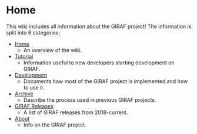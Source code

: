 # Home

This wiki includes all information about the GIRAF project! The information is split
into 6 categories:

   - [Home](./index.md)
       - An overview of the wiki.
   - [Tutorial](./tutorial/index.md)
       - Information useful to new developers starting development on GIRAF.
   - [Development](./development/index.md)
       - Documents how most of the GIRAF project is implemented and how to use it.
   - [Archive](./archive/2020/index.md)
       - Describe the process used in previous GIRAF projects.
   - [GIRAF Releases](./releases/index.md)
       - A list of GIRAF releases from 2018-current.
   - [About](./about/index.md)
       - Info on the GIRAF project.